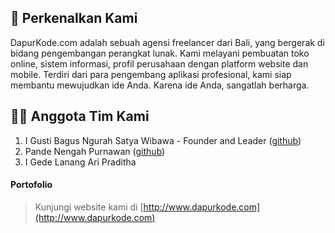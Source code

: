 ## 📌 Perkenalkan Kami
DapurKode.com adalah sebuah agensi freelancer dari Bali, yang bergerak di bidang pengembangan perangkat lunak. Kami melayani pembuatan toko online, sistem informasi, profil perusahaan dengan platform website dan mobile. Terdiri dari para pengembang aplikasi profesional, kami siap membantu mewujudkan ide Anda. Karena ide Anda, sangatlah berharga.

## 👨‍🍳 Anggota Tim Kami
1. I Gusti Bagus Ngurah Satya Wibawa - Founder and Leader ([github](https://github.com/gungsatya))
2. Pande Nengah Purnawan ([github](https://pandenengah.github.io/))
3. I Gede Lanang Ari Praditha 

#### Portofolio
> Kunjungi website kami di [http://www.dapurkode.com](http://www.dapurkode.com)

<!--

**Here are some ideas to get you started:**

🙋‍♀️ A short introduction - what is your organization all about?
🌈 Contribution guidelines - how can the community get involved?
👩‍💻 Useful resources - where can the community find your docs? Is there anything else the community should know?
🍿 Fun facts - what does your team eat for breakfast?
🧙 Remember, you can do mighty things with the power of [Markdown](https://docs.github.com/github/writing-on-github/getting-started-with-writing-and-formatting-on-github/basic-writing-and-formatting-syntax)
-->

